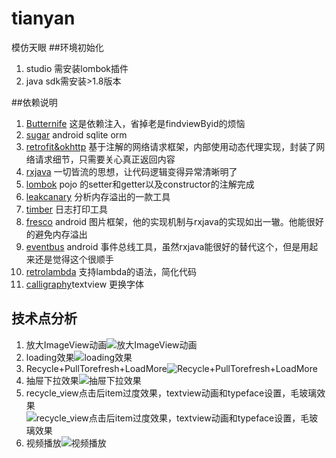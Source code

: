# tianyan
模仿天眼
##环境初始化
>
1. studio 需安装lombok插件
2. java sdk需安装>1.8版本

##依赖说明
>
1. [Butternife]( http://jakewharton.github.io/butterknife/) 这是依赖注入，省掉老是findviewByid的烦恼
2. [sugar](https://github.com/satyan/sugar) android sqlite orm
3. [retrofit&okhttp](https://github.com/square/retrofit) 基于注解的网络请求框架，内部使用动态代理实现，封装了网络请求细节，只需要关心真正返回内容
4. [rxjava](https://github.com/ReactiveX/RxAndroid)  一切皆流的思想，让代码逻辑变得异常清晰明了
5. [lombok](https://projectlombok.org/) pojo 的setter和getter以及constructor的注解完成
6. [leakcanary](https://github.com/square/leakcanary) 分析内存溢出的一款工具
7. [timber](https://github.com/JakeWharton/timber) 日志打印工具
8. [fresco](https://github.com/facebook/fresco) android 图片框架，他的实现机制与rxjava的实现如出一辙。他能很好的避免内存溢出
9. [eventbus](https://github.com/greenrobot/EventBus) android 事件总线工具，虽然rxjava能很好的替代这个，但是用起来还是觉得这个很顺手
10. [retrolambda](https://github.com/orfjackal/retrolambda) 支持lambda的语法，简化代码
11. [calligraphy](https://github.com/chrisjenx/Calligraphy)textview 更换字体

## 技术点分析
>
1.  放大ImageView动画![放大ImageView动画](https://github.com/chaochuandea/tianyan/blob/master/screen_capture/zoomiamgeview.png)
2.  loading效果![loading效果](https://github.com/chaochuandea/tianyan/blob/master/screen_capture/loading.png)
3.  Recycle+PullTorefresh+LoadMore![Recycle+PullTorefresh+LoadMore](https://github.com/chaochuandea/tianyan/blob/master/screen_capture/pulltorefresh.png)
4.  抽屉下拉效果![抽屉下拉效果](https://github.com/chaochuandea/tianyan/blob/master/screen_capture/drag_down.png)
5.  recycle_view点击后item过度效果，textview动画和typeface设置，毛玻璃效果![recycle_view点击后item过度效果，textview动画和typeface设置，毛玻璃效果](https://github.com/chaochuandea/tianyan/blob/master/screen_capture/blur.png)
6.  视频播放![视频播放](https://github.com/chaochuandea/tianyan/blob/master/screen_capture/media.png)




